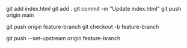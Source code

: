 git add index.html
git add .
git commit -m "Update index.html"
git push origin main

git push origin feature-branch
git checkout -b feature-branch

 git push --set-upstream origin feature-branch

